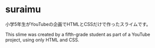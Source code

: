 # suraimu
小学5年生がYouTubeの企画でHTMLとCSSだけで作ったスライムです。

This slime was created by a fifth-grade student as part of a YouTube project, using only HTML and CSS.
